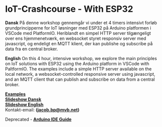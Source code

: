 # IoT-Crashcourse - With ESP32

<b>Dansk</b> På denne workshop gennemgår vi under et 4 timers intensivt forløb grundprincipperne for IoT løsninger med ESP32 på Arduino platformen i VSCode med PlatformIO. Heriblandt en simpel HTTP server tilgængeligt over ens hjemmenetværk, en websocket styret responsiv server med javascript, og endeligt en MQTT klient, der kan publishe og subscribe på data fra en central broker.

<b>English</b> On this 4 hour, intensive workshop, we explore the main principles on IoT solutions with ESP32 using the Arduino platform in VSCode with PaltformIO. The examples include a simple HTTP server available on the local network, a websocket-controlled responsive server using javascript, and an MQTT client that can publish and subscribe on data from a central broker.

<b>[Examples](https://github.com/iakop/IoT-Crashcourse/tree/main/examples)</b></br>
<b>[Slideshow Dansk](https://raw.githubusercontent.com/iakop/IoT-Crashcourse/master/latex/build/main.pdf)</b></br>
<b>[Slideshow English](https://raw.githubusercontent.com/iakop/IoT-Crashcourse/master/latex/build/main.pdf)</b></br>
Kontakt-email: <b>(jacob.bp@mvb.net)</b></br>

Deprecated - <b>[Arduino IDE Guide](https://raw.githubusercontent.com/iakop/IoT-Crashcourse/master/latex/build/ide-guide.pdf)</b></br>
